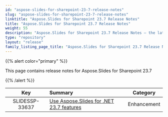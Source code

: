 ```yaml
---
id: "aspose-slides-for-sharepoint-23-7-release-notes"
slug: "aspose-slides-for-sharepoint-23-7-release-notes"
linktitle: "Aspose.Slides for Sharepoint 23.7 Release Notes"
title: "Aspose.Slides for Sharepoint 23.7 Release Notes"
weight: 55
description: "Aspose.Slides for Sharepoint 23.7 Release Notes – the latest updates and fixes."
type: "repository"
layout: "release"
family_listing_page_title: "Aspose.Slides for Sharepoint 23.7 Release Notes"
---
```


{{% alert color="primary" %}} 

This page contains release notes for Aspose.Slides for Sharepoint 23.7

{{% /alert %}} 

|**Key** |**Summary** |**Category** |
| :-: | :- | :-: |
|SLIDESSP-33637|[Use Aspose.Slides for .NET 23.7 features](/slides/net/release-notes/2023/aspose-slides-for-net-23-7-release-notes/)|Enhancement|


